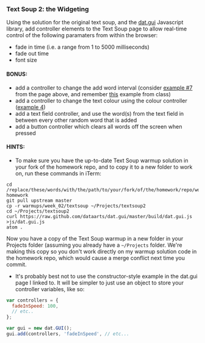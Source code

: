 ### Text Soup 2: the Widgeting

Using the solution for the original text soup, and the [dat.gui](https://workshop.chromeexperiments.com/examples/gui/#1--Basic-Usage) Javascript library, add controller elements to the Text Soup page to allow real-time control of the following paramaters from within the browser:

- fade in time (i.e. a range from 1 to 5000 milliseconds)
- fade out time
- font size

#### BONUS:

- add a controller to change the add word interval (consider [example #7](https://workshop.chromeexperiments.com/examples/gui/#7--Events) from the page above, and remember [this](https://github.com/wofockham/wdi-17/blob/master/04-jquery/slots/js/slots.js) example from class)
- add a controller to change the text colour using the colour controller ([example 4](https://workshop.chromeexperiments.com/examples/gui/#4--Color-Controllers))
- add a text field controller, and use the word(s) from the text field in between every other random word that is added
- add a button controller which clears all words off the screen when pressed

#### HINTS:
- To make sure you have the up-to-date Text Soup warmup solution in your fork of the homework repo, and to copy it to a new folder to work on, run these commands in iTerm:
```shell
cd /replace/these/words/with/the/path/to/your/fork/of/the/homework/repo/wdi17-homework
git pull upstream master
cp -r warmups/week_02/textsoup ~/Projects/textsoup2
cd ~/Projects/textsoup2
curl https://raw.github.com/dataarts/dat.gui/master/build/dat.gui.js >js/dat.gui.js
atom .
```
Now you have a copy of the Text Soup warmup in a new folder in your Projects folder (assuming you already have a `~/Projects` folder. We're making this copy so you don't work directly on my warmup solution code in the homework repo, which would cause a merge conflict next time you commit.

- It's probably best not to  use the constructor-style example in the dat.gui page I linked to. It will be simpler to just use an object to store your controller variables, like so:

```javascript
var controllers = {
  fadeInSpeed: 100,
  // etc..
};

var gui = new dat.GUI();
gui.add(controllers, 'fadeInSpeed', // etc...
```
